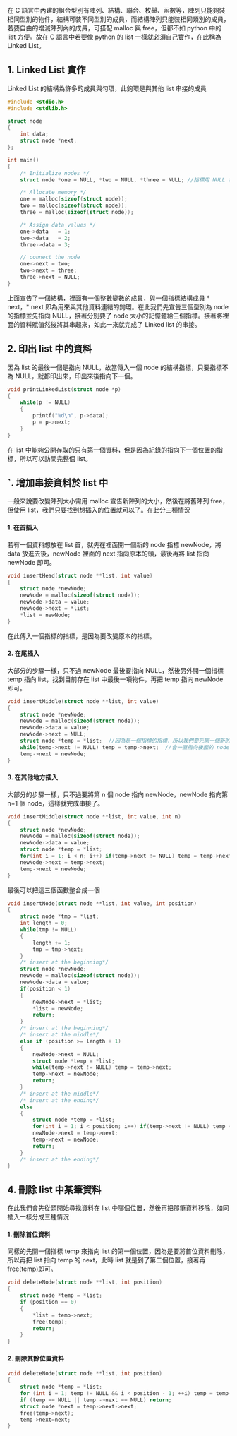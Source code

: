 在 C 語言中內建的組合型別有陣列、結構、聯合、枚舉、函數等，陣列只能夠裝相同型別的物件，結構可裝不同型別的成員，而結構陣列只能裝相同類別的成員，若要自由的增減陣列內的成員，可搭配 malloc 與 free，但都不如 python 中的 list 方便。故在 C 語言中若要像 python 的 list 一樣就必須自己實作，在此稱為Linked List。

## 1. Linked List 實作
Linked List 的結構為許多的成員與勾環，此鉤環是與其他 list 串接的成員
```C
#include <stdio.h>
#include <stdlib.h>

struct node
{
    int data;
    struct node *next;
};

int main()
{
    /* Initialize nodes */
    struct node *one = NULL, *two = NULL, *three = NULL; //指標用 NULL 初始化是好習慣

    /* Allocate memory */
    one = malloc(sizeof(struct node));
    two = malloc(sizeof(struct node));
    three = malloc(sizeof(struct node));

    /* Assign data values */
    one->data   = 1;
    two->data   = 2;
    three->data = 3;

    // connect the node
    one->next = two;
    two->next = three;
    three->next = NULL;
}
```
上面宣告了一個結構，裡面有一個整數變數的成員，與一個指標結構成員 * next，* next 即為用來與其他資料連結的鉤環。在此我們先宣告三個型別為 node 的指標並先指向 NULL，接著分別要了 node 大小的記憶體給三個指標。接著將裡面的資料賦值然後將其串起來，如此一來就完成了 Linked list 的串接。

## 2. 印出 list 中的資料
因為 list 的最後一個是指向 NULL，故當傳入一個 node 的結構指標，只要指標不為 NULL，就都印出來，印出來後指向下一個。
```C
void printLinkedList(struct node *p)
{
    while(p != NULL)
    {
        printf("%d\n", p->data);
        p = p->next;
    }
}
```
在 list 中能夠公開存取的只有第一個資料，但是因為紀錄的指向下一個位置的指標，所以可以訪問完整個 list。
## ˋ. 增加串接資料於 list 中
一般來說要改變陣列大小需用 malloc 宣告新陣列的大小，然後在將舊陣列 free，但使用 list，我們只要找到想插入的位置就可以了。在此分三種情況
#### 1. 在首插入
若有一個資料想放在 list 首，就先在裡面開一個新的 node 指標 newNode，將 data 放進去後，newNode 裡面的 next 指向原本的頭，最後再將 list 指向 newNode 即可。
```C
void insertHead(struct node **list, int value)
{
    struct node *newNode;
    newNode = malloc(sizeof(struct node));
    newNode->data = value;
    newNode->next = *list;
    *list = newNode;
}
```
在此傳入一個指標的指標，是因為要改變原本的指標。
#### 2. 在尾插入
大部分的步驟一樣，只不過 newNode 最後要指向 NULL，然後另外開一個指標 temp 指向 list，找到目前存在 list 中最後一項物件，再把 temp 指向 newNode 即可。
```C
void insertMiddle(struct node **list, int value)
{
    struct node *newNode;
    newNode = malloc(sizeof(struct node));
    newNode->data = value;
    newNode->next = NULL;
    struct node *temp = *list;  //因為是一個指標的指標，所以我們要先開一個新的 node 指標指向 list
    while(temp->next != NULL) temp = temp->next;  //會一直指向後面的 node 直到最後一個
    temp->next = newNode;
}
```
#### 3. 在其他地方插入
大部分的步驟一樣，只不過要將第 n 個 node 指向 newNode，newNode 指向第 n+1 個 node，這樣就完成串接了。
```C
void insertMiddle(struct node **list, int value, int n)
{
    struct node *newNode;
    newNode = malloc(sizeof(struct node));
    newNode->data = value;
    struct node *temp = *list;
    for(int i = 1; i < n; i++) if(temp->next != NULL) temp = temp->next;
    newNode->next = temp->next;
    temp->next = newNode;
}
```

最後可以把這三個函數整合成一個
```C
void insertNode(struct node **list, int value, int position)
{
    struct node *tmp = *list;
    int length = 0;
    while(tmp != NULL)
    {
        length += 1;
        tmp = tmp->next;
    }
    /* insert at the beginning*/
    struct node *newNode;
    newNode = malloc(sizeof(struct node));
    newNode->data = value;
    if(position < 1)
    {
        newNode->next = *list;
        *list = newNode;
        return;
    }
    /* insert at the beginning*/
    /* insert at the middle*/
    else if (position >= length + 1)
    {
        newNode->next = NULL;
        struct node *temp = *list;
        while(temp->next != NULL) temp = temp->next;
        temp->next = newNode;
        return;
    }
    /* insert at the middle*/
    /* insert at the ending*/
    else
    {
        struct node *temp = *list;
        for(int i = 1; i < position; i++) if(temp->next != NULL) temp = temp->next;
        newNode->next = temp->next;
        temp->next = newNode;
        return;
    }
    /* insert at the ending*/
}
```
## 4. 刪除 list 中某筆資料
在此我們會先從頭開始尋找資料在 list 中哪個位置，然後再把那筆資料移除，如同插入一樣分成三種情況
#### 1. 刪除首位資料
同樣的先開一個指標 temp 來指向 list 的第一個位置，因為是要將首位資料刪除，所以再把 list 指向 temp 的 next，此時 list 就是到了第二個位置，接著再free(temp)即可。
```C
void deleteNode(struct node **list, int position)
{
    struct node *temp = *list;
    if (position == 0) 
    {
        *list = temp->next;
        free(temp);
        return;
    }
}
```
#### 2. 刪除其餘位置資料

```C
void deleteNode(struct node **list, int position)
{
    struct node *temp = *list;
    for (int i = 1; temp != NULL && i < position - 1; ++i) temp = temp->next;
    if (temp == NULL || temp ->next == NULL) return;
    struct node *next = temp->next->next;
    free(temp->next);
    temp->next=next;
}
```
